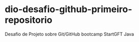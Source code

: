 # dio-desafio-github-primeiro-repositorio
Desafio de Projeto sobre Git/GitHub bootcamp StartGFT Java
